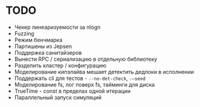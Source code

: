 # TODO

- Чекер линеаризуемости за nlogn
- Fuzzing
- Режим бенчмарка
- Партишены из Jepsen
- Поддержка санитайзеров
- Вынести RPC / сериализацию в отдельную библиотеку
- Разделить кластер / конфигурацию
- Моделирование кипэлайва мешает детектить дедлоки в исполнении
- Поддержать cli для тестов - `--no-det-check`, `-—seed`
- Моделирование fs, лог поверх fs, тайминги для диска
- TrueTime - const в пределах одной итерации
- Параллельный запуск симуляций
